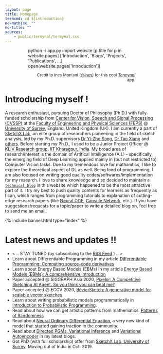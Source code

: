 ```yaml
---
layout: page
title: Homepage
termcmd: cd ${introduction}
no-mathjax: ""
no-title: ""
sources:
    - public/termynal/termynal.css
---
```


<div style="margin-left: auto; margin-right: auto; width: 70%;">
    <!-- Termynal, a HTML/CSS/JS based terminal (Thanks to @ines, github/ines) -->
    <div id="termynal"
            data-termynal data-ty-startDelay="500" data-ty-typeDelay="80" data-ty-lineDelay="300">
        <span data-ty="input" data-ty-prompt="(AI) ayan @ ~/homepage $ ">python -i app.py</span>
        <span data-ty="input" data-ty-prompt=">> ">import website</span>
        <span data-ty="input" data-ty-prompt=">> ">[p.title for p in website.pages]</span>
        <span data-ty>['Introduction', 'Blogs', 'Projects', 'Publications', ...]</span>
        <span data-ty="input" data-ty-prompt=">> ">open(website.pages['Introduction'])</span>
    </div>
    <div style="width: 100%;">
        <p style="font-size: 13px; text-align: right;">Credit to Ines Montani (<a href="https://github.com/ines/">@ines</a>) for this cool <a href="https://github.com/ines/termynal"><i>Termynal</i></a> app.</p>
    </div>
</div>

<script type="text/javascript" src="{{ '/' | relative_url }}public/termynal/termynal.js" data-termynal-container="#termynal"></script>

# Introducing myself !

A research enthusiast, pursuing Doctor of Philosophy (Ph.D.) with fully-funded scholarship from [Center for Vision, Speech and Signal Processing (CVSSP)](https://www.surrey.ac.uk/centre-vision-speech-signal-processing) at the [Faculty of Engineering and Physical Sciences (FEPS)](https://www.surrey.ac.uk/faculty-engineering-physical-sciences) @ [University of Surrey](https://www.surrey.ac.uk/), England, United Kingdom (UK). I am currently a part of [SketchX Lab](http://sketchx.eecs.qmul.ac.uk/), an elite group of researchers pioneering in the field of sketch analysis, led by my Ph.D. supervisors [Dr Yi-Zhe Song](https://www.surrey.ac.uk/people/yi-zhe-song), [Dr Tao Xiang](https://www.surrey.ac.uk/people/tao-xiang) and [others](http://sketchx.eecs.qmul.ac.uk/people/). Before starting my Ph.D., I used to be a Junior Project Officer @ [KLIV Research group](http://iitkliv.github.io/), [IIT Kharagpur, India](http://iitkgp.ac.in). My broad area of research/interest is the domain of Artifical Intelligence (A.I.) - specifically, the emerging field of Deep Learning applied mainly in (but not restricted to) Computer Vision tasks. Due to my tremendous love for mathamtics, I like to explore the theoretical aspect of DL as well. Being fond of programming, I am also focused on writing good quality codes/softwares/implementation for my research. I love to share knowledge and so decided to maintain a <a href="{% link blogs.html %}">`technical blog`</a> in this website which happened to be the most attractive part of it. I try my best to push quality contents for learners as frequently as I can, which ranges from programming tutorials to explanation of cutting-edge research papers (like <a href="{% post_url blog-tut/2020-03-20-neural-ode %}">Neural ODE</a>, <a href="{% post_url blog-tut/2017-11-20-an-intuitive-understanding-of-capsules %}">Capsule Network</a>, etc.). If you have suggestions/requests for a topic/paper to write a detailed blog on, feel free to send me an email.

{% include banner.html type="index" %}

# Latest news and updates !!

- < .. STAY TUNED (by subscribing to the [RSS Feed](/feed.xml) ) .. >
- Learn about Differentiable Programming in my article <a href="{% post_url blog-tut/2020-09-08-differentiable-programming %}">Differentiable Programming: Computing source-code derivatives</a>
- Learn about Energy Based Models (EBMs) in my article <a href="{% post_url blog-tut/2020-08-13-energy-based-models-one %}">Energy Based Models (EBMs): A comprehensive introduction</a>
- Paper accepted @ SIGGRAPH Asia 2020, <a href="{% post_url pubs/2020-07-30-pub-8 %}">Pixelor: A Competitive Sketching AI Agent. So you think you can beat me?</a>
- Paper accepted @ ECCV 2020, <a href="{% post_url pubs/2020-05-22-pub-7 %}">BézierSketch: A generative model for scalable vector sketches</a>
- Learn about writing probabilistic models programmatically in <a href="{% post_url blog-tut/2020-04-30-probabilistic-programming %}">Introduction to Probabilistic Programming</a>.
- Read about how we can get artistic patterns from mathematics. <a href="{% post_url blog-tut/2020-04-15-patterns-of-randomness %}">Patterns of Randomness</a>
- Read about <a href="{% post_url blog-tut/2020-03-20-neural-ode %}">Neural Ordinary Differential Equation</a>, a very new kind of model that started gaining traction in the community.
- Read about <a href="{% post_url blog-tut/2019-11-20-inference-in-pgm %}">Directed PGMs, Variational Inference</a> and <a href="{% post_url blog-tut/2020-01-01-variational-autoencoder %}">Variational Autoencoder</a> in my latest blogs.
- Got PhD (with full scholarship) offer from [SketchX Lab, University of Surrey](http://sketchx.eecs.qmul.ac.uk/). Moving out of India in Oct. 2019.
